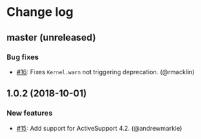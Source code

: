 # Change log

## master (unreleased)
### Bug fixes

* [#16](https://github.com/Shopify/deprecation_toolkit/pull/15): Fixes `Kernel.warn` not triggering deprecation. (@rmacklin)

## 1.0.2 (2018-10-01)
### New features

* [#15](https://github.com/Shopify/deprecation_toolkit/pull/15): Add support for ActiveSupport 4.2. (@andrewmarkle)
